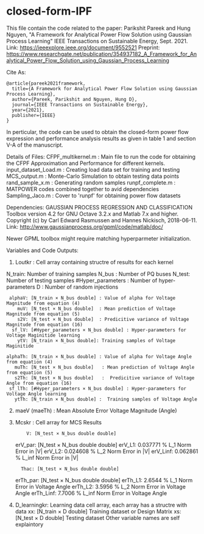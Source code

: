# closed-form-IPF

This file contain the code related to the paper: 
Parikshit Pareek and Hung Nguyen, "A Framework for Analytical Power Flow Solution using Gaussian Process Learning" IEEE Transactions on Sustainable Energy, Sept. 2021. 
Link: https://ieeexplore.ieee.org/document/9552521
Preprint:  https://www.researchgate.net/publication/354937182_A_Framework_for_Analytical_Power_Flow_Solution_using_Gaussian_Process_Learning

Cite As: 
```
@article{pareek2021framework,
  title={A Framework for Analytical Power Flow Solution using Gaussian Process Learning},
  author={Pareek, Parikshit and Nguyen, Hung D},
  journal={IEEE Transactions on Sustainable Energy},
  year={2021},
  publisher={IEEE}
}
```

In perticular, the code can be used to obtain the closed-form power flow expression and performance analysis results as given in table 1 and section V-A of the manuscript. 

Details of Files: 
CFPF_multikernel.m : Main file to run the code for obtaining the CFPF Approximation and Performance for different kernels.
input_dataset_Load.m : Creating load data set for training and testing 
MCS_output.m    : Monte-Carlo Simulation to obtain testing data points
rand_sample_x.m : Generating random samples
runpf_complete.m : MATPOWER codes combined together to avid dependencies 
Sampling_Jaco.m  : Cover to 'runpf' for obtaining power flow datasets

Dependencies: 
GAUSSIAN PROCESS REGRESSION AND CLASSIFICATION Toolbox version 4.2 for GNU Octave 3.2.x and Matlab 7.x and higher.
Copyright (c) by Carl Edward Rasmussen and Hannes Nickisch, 2018-06-11.
Link: http://www.gaussianprocess.org/gpml/code/matlab/doc/

Newer GPML toolbox might require matching hyperparmeter initialization.

Variables and Code Outputs: 

1. Loutkr : Cell array containing structre of results for each kernel

N_train: Number of training samples
N_bus : Number of PQ buses
N_test: Number of testing samples 
#Hyper_parameters : Number of hyper-parameters
D   : Number of random injections

     alphaV: [N_train × N_bus double] : Value of alpha for Voltage Magnitude from equation (4)
        muV: [N_test × N_bus double]  : Mean prediction of Voltage Magnitude from equation (5)
        s2V: [N_test × N_bus double]  : Predicitive variance of Voltage Magnitude from equation (16)
      sf_lV: [#Hyper_parameters × N_bus double] : Hyper-parameters for Voltage Maginitide learning
        ytV: [N_train × N_bus double]: Training samples of Voltage Maginitide

    alphaTh: [N_train × N_bus double] : Value of alpha for Voltage Angle from equation (4)
       muTh: [N_test × N_bus double]   : Mean prediction of Voltage Angle from equation (5)
       s2Th: [N_test × N_bus double]   :  Predicitive variance of Voltage Angle from equation (16)
     sf_lTh: [#Hyper_parameters × N_bus double] : Hyper-parameters for Voltage Angle learning
       ytTh: [N_train × N_bus double] :  Training samples of Voltage Angle

2. maeV (maeTh) : Mean Absolute Error Voltage Magnitude (Angle)

3. Mcskr : Cell array for MCS Results


           V: [N_test × N_bus double double]
      erV_par: [N_test × N_bus double double]
       erV_L1: 0.037771 % L_1 Norm Error in |V|
       erV_L2: 0.024608 % L_2 Norm Error in |V|
     erV_Linf: 0.062861 % L_inf Norm Error in |V|

         Thac: [N_test × N_bus double double]
     erTh_par: [N_test × N_bus double double]
      erTh_L1: 2.6544 % L_1 Norm Error in Voltage Angle 
      erTh_L2: 3.5956 % L_2 Norm Error in Voltage Angle 
    erTh_Linf: 7.7006 % L_inf Norm Error in Voltage Angle 



4. D_learningkr: Learning data cell array, each array has a structre with data
                    xx: [N_train × D double] Training dataset or Design Matrix
                    xs: [N_test × D double]  Testing dataset 
Other variable names are self explaintory
